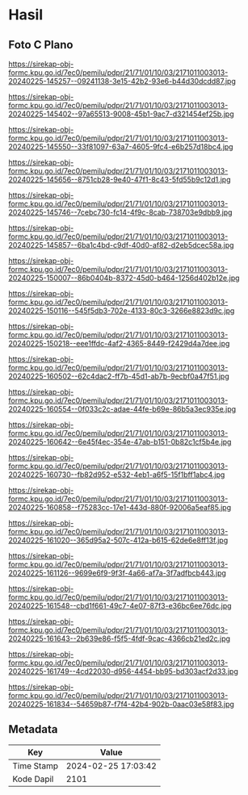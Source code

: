 # Hasil

## Foto C Plano

https://sirekap-obj-formc.kpu.go.id/7ec0/pemilu/pdpr/21/71/01/10/03/2171011003013-20240225-145257--09241138-3e15-42b2-93e6-b44d30dcdd87.jpg

https://sirekap-obj-formc.kpu.go.id/7ec0/pemilu/pdpr/21/71/01/10/03/2171011003013-20240225-145402--97a65513-9008-45b1-9ac7-d321454ef25b.jpg

https://sirekap-obj-formc.kpu.go.id/7ec0/pemilu/pdpr/21/71/01/10/03/2171011003013-20240225-145550--33f81097-63a7-4605-9fc4-e6b257d18bc4.jpg

https://sirekap-obj-formc.kpu.go.id/7ec0/pemilu/pdpr/21/71/01/10/03/2171011003013-20240225-145656--8751cb28-9e40-47f1-8c43-5fd55b9c12d1.jpg

https://sirekap-obj-formc.kpu.go.id/7ec0/pemilu/pdpr/21/71/01/10/03/2171011003013-20240225-145746--7cebc730-fc14-4f9c-8cab-738703e9dbb9.jpg

https://sirekap-obj-formc.kpu.go.id/7ec0/pemilu/pdpr/21/71/01/10/03/2171011003013-20240225-145857--6ba1c4bd-c9df-40d0-af82-d2eb5dcec58a.jpg

https://sirekap-obj-formc.kpu.go.id/7ec0/pemilu/pdpr/21/71/01/10/03/2171011003013-20240225-150007--86b0404b-8372-45d0-b464-1256d402b12e.jpg

https://sirekap-obj-formc.kpu.go.id/7ec0/pemilu/pdpr/21/71/01/10/03/2171011003013-20240225-150116--545f5db3-702e-4133-80c3-3266e8823d9c.jpg

https://sirekap-obj-formc.kpu.go.id/7ec0/pemilu/pdpr/21/71/01/10/03/2171011003013-20240225-150218--eee1ffdc-4af2-4365-8449-f2429d4a7dee.jpg

https://sirekap-obj-formc.kpu.go.id/7ec0/pemilu/pdpr/21/71/01/10/03/2171011003013-20240225-160502--62c4dac2-ff7b-45d1-ab7b-9ecbf0a47f51.jpg

https://sirekap-obj-formc.kpu.go.id/7ec0/pemilu/pdpr/21/71/01/10/03/2171011003013-20240225-160554--0f033c2c-adae-44fe-b69e-86b5a3ec935e.jpg

https://sirekap-obj-formc.kpu.go.id/7ec0/pemilu/pdpr/21/71/01/10/03/2171011003013-20240225-160642--6e45f4ec-354e-47ab-b151-0b82c1cf5b4e.jpg

https://sirekap-obj-formc.kpu.go.id/7ec0/pemilu/pdpr/21/71/01/10/03/2171011003013-20240225-160730--fb82d952-e532-4eb1-a6f5-15f1bff1abc4.jpg

https://sirekap-obj-formc.kpu.go.id/7ec0/pemilu/pdpr/21/71/01/10/03/2171011003013-20240225-160858--f75283cc-17e1-443d-880f-92006a5eaf85.jpg

https://sirekap-obj-formc.kpu.go.id/7ec0/pemilu/pdpr/21/71/01/10/03/2171011003013-20240225-161020--365d95a2-507c-412a-b615-62de6e8ff13f.jpg

https://sirekap-obj-formc.kpu.go.id/7ec0/pemilu/pdpr/21/71/01/10/03/2171011003013-20240225-161126--9699e6f9-9f3f-4a66-af7a-3f7adfbcb443.jpg

https://sirekap-obj-formc.kpu.go.id/7ec0/pemilu/pdpr/21/71/01/10/03/2171011003013-20240225-161548--cbd1f661-49c7-4e07-87f3-e36bc6ee76dc.jpg

https://sirekap-obj-formc.kpu.go.id/7ec0/pemilu/pdpr/21/71/01/10/03/2171011003013-20240225-161643--2b639e86-f5f5-4fdf-9cac-4366cb21ed2c.jpg

https://sirekap-obj-formc.kpu.go.id/7ec0/pemilu/pdpr/21/71/01/10/03/2171011003013-20240225-161749--4cd22030-d956-4454-bb95-bd303acf2d33.jpg

https://sirekap-obj-formc.kpu.go.id/7ec0/pemilu/pdpr/21/71/01/10/03/2171011003013-20240225-161834--54659b87-f7f4-42b4-902b-0aac03e58f83.jpg


## Metadata

| Key        | Value               |
| ---------- | ------------------- |
| Time Stamp | 2024-02-25 17:03:42 |
| Kode Dapil | 2101                |



